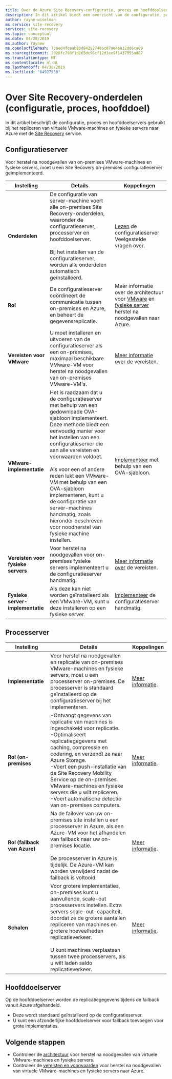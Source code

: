 ```yaml
---
title: Over de Azure Site Recovery-configuratie, proces en hoofddoelservers | Microsoft Docs
description: In dit artikel biedt een overzicht van de configuratie, proces en hoofddoelservers gebruiken bij het instellen van herstel na noodgevallen van on-premises VMware-machines naar Azure met Azure Site Recovery
author: rayne-wiselman
ms.service: site-recovery
services: site-recovery
ms.topic: conceptual
ms.date: 04/28/2019
ms.author: raynew
ms.openlocfilehash: 78aed4fceab83d942927486cd7ae46a32dd6ca09
ms.sourcegitcommit: 2028fc790f1d265dc96cf12d1ee9f1437955ad87
ms.translationtype: MT
ms.contentlocale: nl-NL
ms.lasthandoff: 04/30/2019
ms.locfileid: "64927550"
---
```

# <a name="about-site-recovery-components-configuration-process-master-target"></a>Over Site Recovery-onderdelen (configuratie, proces, hoofddoel)

In dit artikel beschrijft de configuratie, proces en hoofddoelservers gebruikt bij het repliceren van virtuele VMware-machines en fysieke servers naar Azure met de [Site Recovery](site-recovery-overview.md) service.

## <a name="configuration-server"></a>Configuratieserver

Voor herstel na noodgevallen van on-premises VMware-machines en fysieke servers, moet u een Site Recovery on-premises configuratieserver geïmplementeerd.

**Instelling** | **Details** | **Koppelingen**
--- | --- | ---
**Onderdelen**  | De configuratie van server-machine voert alle on-premises Site Recovery-onderdelen, waaronder de configuratieserver, processerver en hoofddoelserver.<br/><br/> Bij het instellen van de configuratieserver, worden alle onderdelen automatisch geïnstalleerd. | [Lezen](vmware-azure-common-questions.md#configuration-server) de configuratieserver Veelgestelde vragen over.
**Rol** | De configuratieserver coördineert de communicatie tussen on-premises en Azure, en beheert de gegevensreplicatie. | Meer informatie over de architectuur voor [VMware](vmware-azure-architecture.md) en [fysieke server](physical-azure-architecture.md) herstel na noodgevallen naar Azure.
**Vereisten voor VMware** | U moet installeren en uitvoeren van de configuratieserver als een on-premises, maximaal beschikbare VMware-VM voor herstel na noodgevallen van on-premises VMware-VM's. | [Meer informatie over](vmware-azure-deploy-configuration-server.md#prerequisites) de vereisten.
**VMware-implementatie** | Het is raadzaam dat u de configuratieserver met behulp van een gedownloade OVA-sjabloon implementeert. Deze methode biedt een eenvoudig manier voor het instellen van een configuratieserver die aan alle vereisten en voorwaarden voldoet.<br/><br/> Als voor een of andere reden lukt een VMware-VM met behulp van een OVA-sjabloon implementeren, kunt u de configuratie van server-machines handmatig, zoals hieronder beschreven voor noodherstel van fysieke machine instellen. | [Implementeer](vmware-azure-deploy-configuration-server.md#deployment-of-configuration-server-through-ova-template) met behulp van een OVA-sjabloon.
**Vereisten voor fysieke servers** | Voor herstel na noodgevallen voor on-premises fysieke servers implementeert u de configuratieserver handmatig. | [Meer informatie over](/physical-azure-set-up-source.md#prerequisites) de vereisten.
**Fysieke server-implementatie** | Als deze kan niet worden geïnstalleerd als een VMware-VM, kunt u deze installeren op een fysieke server. | [Implementeer](physical-azure-set-up-source.md#set-up-the-source-environment) de configuratieserver handmatig.


## <a name="process-server"></a>Processerver

**Instelling** | **Details** | **Koppelingen**
--- | --- | ---
**Implementatie**  | Voor herstel na noodgevallen en replicatie van on-premises VMware-machines en fysieke servers, moet u een processerver on-premises. De processerver is standaard geïnstalleerd op de configuratieserver bij het implementeren. | [Meer informatie](vmware-azure-architecture.md?#architectural-components).
**Rol (on-premises** | -Ontvangt gegevens van replicatie van machines is ingeschakeld voor replicatie.<br/> -Optimaliseert replicatiegegevens met caching, compressie en codering, en verzendt ze naar Azure Storage.<br/> -Voert een push-installatie van de Site Recovery Mobility Service op de on-premises VMware-machines en fysieke servers die u wilt repliceren.<br/> -Voert automatische detectie van on-premises computers. | [Meer informatie](vmware-physical-azure-config-process-server-overview.md#process-server). 
**Rol (failback van Azure)** | Na de failover van uw on-premises site instellen u een processerver in Azure, als een Azure-VM voor het afhandelen van failback naar uw on-premises locatie.<br/><br/> De processerver in Azure is tijdelijk. De Azure-VM kan worden verwijderd nadat de failback is voltooid. | [Meer informatie](vmware-azure-set-up-process-server-azure.md).
**Schalen** | Voor grotere implementaties, on-premises kunt u aanvullende, scale-out processervers instellen. Extra servers scale-out-capaciteit, doordat ze de grotere aantallen repliceren van machines en grotere hoeveelheden replicatieverkeer.<br/><br/> U kunt machines verplaatsen tussen twee processervers, als u wilt laden saldo replicatieverkeer. | [Meer informatie](vmware-azure-set-up-process-server-scale.md),


## <a name="master-target-server"></a>Hoofddoelserver

Op de hoofddoelserver worden de replicatiegegevens tijdens de failback vanuit Azure afgehandeld.

- Deze wordt standaard geïnstalleerd op de configuratieserver.
- U kunt een afzonderlijke hoofddoelserver voor failback toevoegen voor grote implementaties.


## <a name="next-steps"></a>Volgende stappen
- Controleer de [architectuur](/vmware-azure-architecture.md) voor herstel na noodgevallen van virtuele VMware-machines en fysieke servers.
- Controleer de [vereisten en voorwaarden](vmware-physical-azure-support-matrix.md) voor herstel na noodgevallen van virtuele VMware-machines en fysieke servers naar Azure. 
